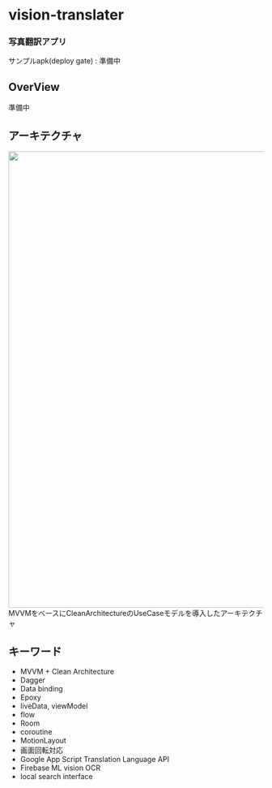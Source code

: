 # vision-translater
### 写真翻訳アプリ
サンプルapk(deploy gate) : 準備中

## OverView
準備中
## アーキテクチャ
<img width="900" src="https://user-images.githubusercontent.com/52367439/101512332-3888f000-39be-11eb-9396-e0442580f621.png"/>
MVVMをベースにCleanArchitectureのUseCaseモデルを導入したアーキテクチャ

## キーワード
- MVVM + Clean Architecture
- Dagger
- Data binding
- Epoxy
- liveData, viewModel
- flow
- Room
- coroutine
- MotionLayout
- 画面回転対応
- Google App Script Translation Language API
- Firebase ML vision OCR
- local search interface
